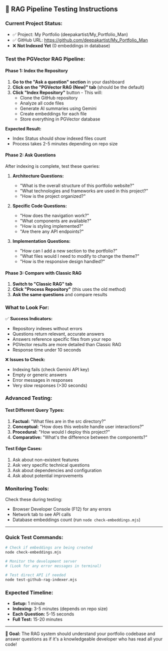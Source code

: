 ## 🧪 RAG Pipeline Testing Instructions

### **Current Project Status:**
- ✅ Project: My Portfolio (deepakartist/My_Portfolio_Man)
- ✅ GitHub URL: https://github.com/deepakartist/My_Portfolio_Man
- ❌ **Not Indexed Yet** (0 embeddings in database)

### **Test the PGVector RAG Pipeline:**

#### **Phase 1: Index the Repository**
1. **Go to the "Ask a question" section** in your dashboard
2. **Click on the "PGVector RAG (New)" tab** (should be the default)
3. **Click "Index Repository"** button - This will:
   - Clone the GitHub repository
   - Analyze all code files
   - Generate AI summaries using Gemini
   - Create embeddings for each file
   - Store everything in PGVector database

**Expected Result:** 
- Index Status should show indexed files count
- Process takes 2-5 minutes depending on repo size

#### **Phase 2: Ask Questions**
After indexing is complete, test these queries:

1. **Architecture Questions:**
   - "What is the overall structure of this portfolio website?"
   - "What technologies and frameworks are used in this project?"
   - "How is the project organized?"

2. **Specific Code Questions:**
   - "How does the navigation work?"
   - "What components are available?"
   - "How is styling implemented?"
   - "Are there any API endpoints?"

3. **Implementation Questions:**
   - "How can I add a new section to the portfolio?"
   - "What files would I need to modify to change the theme?"
   - "How is the responsive design handled?"

#### **Phase 3: Compare with Classic RAG**
1. **Switch to "Classic RAG" tab**
2. **Click "Process Repository"** (this uses the old method)
3. **Ask the same questions** and compare results

### **What to Look For:**

✅ **Success Indicators:**
- Repository indexes without errors
- Questions return relevant, accurate answers
- Answers reference specific files from your repo
- PGVector results are more detailed than Classic RAG
- Response time under 10 seconds

❌ **Issues to Check:**
- Indexing fails (check Gemini API key)
- Empty or generic answers
- Error messages in responses
- Very slow responses (>30 seconds)

### **Advanced Testing:**

#### **Test Different Query Types:**
1. **Factual:** "What files are in the src directory?"
2. **Conceptual:** "How does this website handle user interactions?"
3. **Procedural:** "How would I deploy this project?"
4. **Comparative:** "What's the difference between the components?"

#### **Test Edge Cases:**
1. Ask about non-existent features
2. Ask very specific technical questions
3. Ask about dependencies and configuration
4. Ask about potential improvements

### **Monitoring Tools:**

Check these during testing:
- Browser Developer Console (F12) for any errors
- Network tab to see API calls
- Database embeddings count (run `node check-embeddings.mjs`)

---

### **Quick Test Commands:**

```bash
# Check if embeddings are being created
node check-embeddings.mjs

# Monitor the development server
# (Look for any error messages in terminal)

# Test direct API if needed
node test-github-rag-indexer.mjs
```

### **Expected Timeline:**
- **Setup:** 1 minute
- **Indexing:** 3-5 minutes (depends on repo size)
- **Each Question:** 5-15 seconds
- **Full Test:** 15-20 minutes

---

**🎯 Goal:** The RAG system should understand your portfolio codebase and answer questions as if it's a knowledgeable developer who has read all your code!
